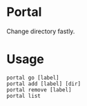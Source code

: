 # Portal
Change directory fastly.

# Usage

```
portal go [label]
portal add [label] [dir]
portal remove [label]
portal list
```
